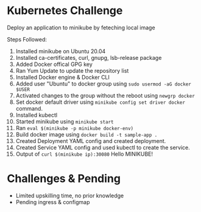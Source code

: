  # Kubernetes Challenge
Deploy an application to minikube by feteching local image

Steps Followed:
1. Installed minikube on Ubuntu 20.04
2. Installed ca-certificates, curl, gnupg, lsb-release package
3. Added Docker offical GPG key
4. Ran Yum Update to update the repository list
5. Installed Docker engine & Docker CLI
6. Added user "Ubuntu" to docker group using `sudo usermod -aG docker $USER`
7. Activated changes to the group without the reboot using `newgrp docker`
8. Set docker default driver using `minikube config set driver docker` command.
9. Installed kubectl
10. Started minikube using `minikube start`
11. Ran `eval $(minikube -p minikube docker-env)`
12. Build docker image using `docker build -t sample-app .`
13. Created Deployment YAML config and created deployment.
14. Created Service YAML config and used kubectl to create the service.
15. Output of `curl $(minikube ip):30080` 
Hello MINIKUBE! 

# Challenges & Pending
- Limited upskilling time, no prior knowledge
- Pending ingress & configmap
